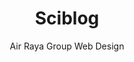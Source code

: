 ---
title: "Sciblog"
github: https://github.com/airrayagroupwebdesign/sciblog
demo: http://sciblog.yourfreebies.org/
author: Air Raya Group Web Design
draft: true
ssg:
  - Jekyll
cms:
  - No Cms
---